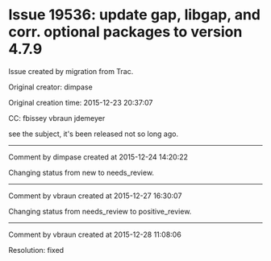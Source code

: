 # Issue 19536: update gap, libgap, and corr. optional packages to version 4.7.9

Issue created by migration from Trac.

Original creator: dimpase

Original creation time: 2015-12-23 20:37:07

CC:  fbissey vbraun jdemeyer

see the subject, it's been released not so long ago.


---

Comment by dimpase created at 2015-12-24 14:20:22

Changing status from new to needs_review.


---

Comment by vbraun created at 2015-12-27 16:30:07

Changing status from needs_review to positive_review.


---

Comment by vbraun created at 2015-12-28 11:08:06

Resolution: fixed
